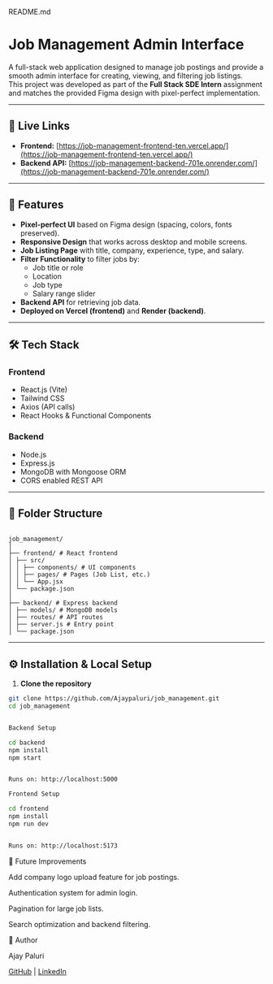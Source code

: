README.md
# Job Management Admin Interface

A full-stack web application designed to manage job postings and provide a smooth admin interface for creating, viewing, and filtering job listings.  
This project was developed as part of the **Full Stack SDE Intern** assignment and matches the provided Figma design with pixel-perfect implementation.

---

## 🚀 Live Links

- **Frontend:** [https://job-management-frontend-ten.vercel.app/](https://job-management-frontend-ten.vercel.app/)  
- **Backend API:** [https://job-management-backend-701e.onrender.com/](https://job-management-backend-701e.onrender.com/)  

---

## 📌 Features

- **Pixel-perfect UI** based on Figma design (spacing, colors, fonts preserved).
- **Responsive Design** that works across desktop and mobile screens.
- **Job Listing Page** with title, company, experience, type, and salary.
- **Filter Functionality** to filter jobs by:
  - Job title or role
  - Location
  - Job type
  - Salary range slider
- **Backend API** for retrieving job data.
- **Deployed on Vercel (frontend)** and **Render (backend)**.

---

## 🛠️ Tech Stack

### **Frontend**
- React.js (Vite)
- Tailwind CSS
- Axios (API calls)
- React Hooks & Functional Components

### **Backend**
- Node.js
- Express.js
- MongoDB with Mongoose ORM
- CORS enabled REST API

---

## 📂 Folder Structure

```text

job_management/
│
├── frontend/ # React frontend
│ ├── src/
│ │ ├── components/ # UI components
│ │ ├── pages/ # Pages (Job List, etc.)
│ │ └── App.jsx
│ └── package.json
│
├── backend/ # Express backend
│ ├── models/ # MongoDB models
│ ├── routes/ # API routes
│ ├── server.js # Entry point
│ └── package.json
```

---

## ⚙️ Installation & Local Setup

1. **Clone the repository**
```bash
git clone https://github.com/Ajaypaluri/job_management.git
cd job_management


Backend Setup

cd backend
npm install
npm start


Runs on: http://localhost:5000

Frontend Setup

cd frontend
npm install
npm run dev


Runs on: http://localhost:5173

```
📌 Future Improvements

Add company logo upload feature for job postings.

Authentication system for admin login.

Pagination for large job lists.

Search optimization and backend filtering.

👤 Author

Ajay Paluri

[GitHub](https://github.com/Ajaypaluri) | [LinkedIn](https://www.linkedin.com/in/ajay-paluri-7967a11b8/)
